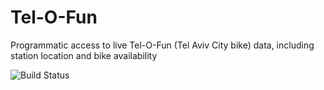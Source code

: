 # Tel-O-Fun
Programmatic access to live Tel-O-Fun (Tel Aviv City bike) data, including station location and bike availability

![Build Status](https://travis-ci.org/adamatan/telofun.svg?branch=master)

